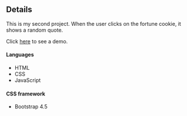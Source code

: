 ## Details

This is my second project. When the user clicks on the fortune cookie, it shows a random quote.

Click [here](https://aoliveiramagalhaes.github.io/fortune-cookie/) to see a demo.

#### Languages
 * HTML
 * CSS
 * JavaScript

 #### CSS framework
 * Bootstrap 4.5